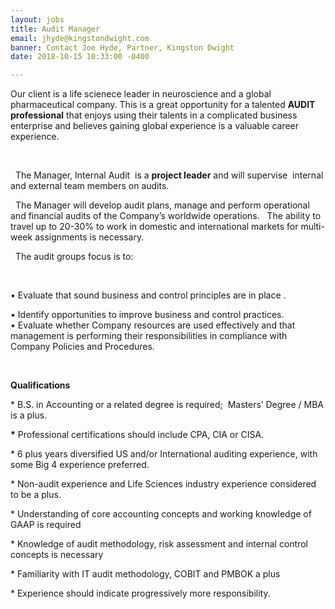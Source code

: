 ```yaml
---
layout: jobs
title: Audit Manager
email: jhyde@kingstondwight.com
banner: Contact Joe Hyde, Partner, Kingston Dwight
date: 2018-10-15 10:33:00 -0400

---
```

Our client is a life scienece leader in neuroscience and a global pharmaceutical company. This is a great opportunity for a talented **AUDIT professional** that enjoys using their talents in a complicated business enterprise and believes gaining global experience is a valuable career experience.

 

  The Manager, Internal Audit  is a **project leader** and will supervise  internal and external team members on audits.  

  The Manager will develop audit plans, manage and perform operational and financial audits of the Company’s worldwide operations.   The ability to travel up to 20-30% to work in domestic and international markets for multi-week assignments is necessary.    

  The audit groups focus is to: 

 

• Evaluate that sound business and control principles are in place .

• Identify opportunities to improve business and control practices.  
 • Evaluate whether Company resources are used effectively and that management is performing their responsibilities in compliance with Company Policies and Procedures. 

 

**Qualifications** 

\* B.S. in Accounting or a related degree is required;  Masters’ Degree / MBA is a plus. 

__*__ Professional certifications should include CPA, CIA or CISA.  

\* 6 plus years diversified US and/or International auditing experience, with some Big 4 experience preferred.  

\* Non-audit experience and Life Sciences industry experience considered to be a plus.

\* Understanding of core accounting concepts and working knowledge of GAAP is required

\* Knowledge of audit methodology, risk assessment and internal control concepts is necessary 

\* Familiarity with IT audit methodology, COBIT and PMBOK a plus

\* Experience should indicate progressively more responsibility. 